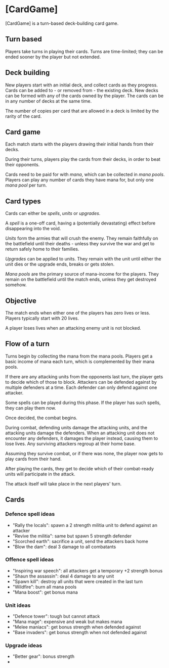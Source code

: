# [CardGame]
[CardGame] is a turn-based deck-building card game.

## Turn based
Players take turns in playing their cards.
Turns are time-limited; they can be ended sooner by the player but not extended.

## Deck building
New players start with an initial deck, and collect cards as they progress.
Cards can be added to - or removed from - the existing deck.
New decks can be formed with any of the cards owned by the player.
The cards can be in any number of decks at the same time.

The number of copies per card that are allowed in a deck is limited by the 
rarity of the card.

## Card game
Each match starts with the players drawing their initial hands from their decks.

During their turns, players play the cards from their decks, in order to beat 
their opponents.

Cards need to be paid for with *mana*, which can be collected in *mana pools*.
Players can play any number of cards they have mana for, but only one *mana pool*
per turn.

## Card types
Cards can either be *spells*, *units* or *upgrades*.

A *spell* is a one-off card, having a (potentially devastating) effect before 
disappearing into the void.

*Units* form the armies that will crush the enemy. They remain faithfully on the 
battlefield until their deaths - unless they survive the war and get to return 
safely home to their families.

*Upgrades* can be applied to units. They remain with the unit until either 
the unit dies or the upgrade ends, breaks or gets stolen.

*Mana pools* are the primary source of mana-income for the players. They remain 
on the battlefield until the match ends, unless they get destroyed somehow.

## Objective
The match ends when either one of the players has zero lives or less.
Players typically start with 20 lives.

A player loses lives when an attacking enemy unit is not blocked.

## Flow of a turn
Turns begin by collecting the mana from the mana pools.
Players get a basic income of mana each turn, which is complemented by their 
mana pools.

If there are any attacking units from the opponents last turn, the player gets 
to decide which of those to block.
Attackers can be defended against by multiple defenders at a time. 
Each defender can only defend against one attacker.

Some spells can be played during this phase.
If the player has such spells, they can play them now.

Once decided, the combat begins.

During combat, defending units damage the attacking units, and the attacking 
units damage the defenders.
When an attacking unit does not encounter any defenders, it damages the player 
instead, causing them to lose lives. Any surviving attackers regroup at their 
home base.

Assuming they survive combat, or if there was none, the player now gets to play 
cards from their hand.


After playing the cards, they get to decide which of their combat-ready units 
will participate in the attack.

The attack itself will take place in the next players' turn.

## Cards

### Defence spell ideas
- "Rally the locals": spawn a 2 strength militia unit to defend against an attacker
- "Revive the militia": same but spawn 5 strength defender
- "Scorched earth": sacrifice a unit, send the attackers back home
- "Blow the dam": deal 3 damage to all combatants
### Offence spell ideas
- "Inspiring war speech": all attackers get a temporary +2 strength bonus
- "Shaun the assassin": deal 4 damage to any unit
- "Spawn kill": destroy all units that were created in the last turn
- "Wildfire": burn all mana pools
- "Mana boost": get bonus mana
### Unit ideas
- "Defence tower": tough but cannot attack
- "Mana mage": expensive and weak but makes mana
- "Melee maniacs": get bonus strength when defended against
- "Base invaders": get bonus strength when not defended against
### Upgrade ideas
- "Better gear": bonus strength
- 

